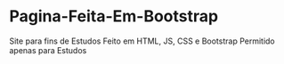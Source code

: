 # Pagina-Feita-Em-Bootstrap
Site para fins de Estudos Feito em HTML, JS, CSS e Bootstrap
Permitido apenas para Estudos
